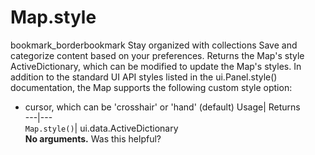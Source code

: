  
#  Map.style
bookmark_borderbookmark Stay organized with collections  Save and categorize content based on your preferences.
Returns the Map's style ActiveDictionary, which can be modified to update the Map's styles. 
In addition to the standard UI API styles listed in the ui.Panel.style() documentation, the Map supports the following custom style option:
- cursor, which can be 'crosshair' or 'hand' (default)
Usage| Returns  
---|---  
`Map.style()`| ui.data.ActiveDictionary  
**No arguments.**
Was this helpful?
